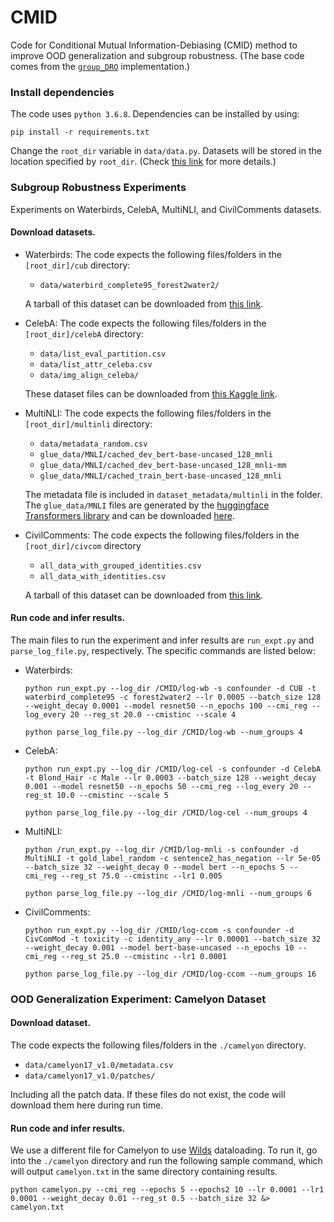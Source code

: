 # CMID
Code for Conditional Mutual Information-Debiasing (CMID) method to improve OOD generalization and subgroup robustness. (The base code comes from the [`group_DRO`](https://github.com/kohpangwei/group_DRO)  implementation.)

### Install dependencies
   The code uses `python 3.6.8`. Dependencies can be installed by using: 

   ```
   pip install -r requirements.txt
   ```

   Change the `root_dir` variable in `data/data.py`. Datasets will be stored in the location specified by `root_dir`. (Check [this link](https://github.com/kohpangwei/group_DRO) for more details.)

### Subgroup Robustness Experiments
Experiments on Waterbirds, CelebA, MultiNLI, and CivilComments datasets.
#### Download datasets. 

   - Waterbirds:
     The code expects the following files/folders in the `[root_dir]/cub` directory:
     - `data/waterbird_complete95_forest2water2/`


     A tarball of this dataset can be downloaded from [this link](https://nlp.stanford.edu/data/dro/waterbird_complete95_forest2water2.tar.gz). 
  
   - CelebA:
     The code expects the following files/folders in the `[root_dir]/celebA` directory:
     - `data/list_eval_partition.csv`
     - `data/list_attr_celeba.csv`
     - `data/img_align_celeba/`


     These dataset files  can be downloaded from [this Kaggle link](https://www.kaggle.com/jessicali9530/celeba-dataset).
  
   - MultiNLI:
     The code expects the following files/folders in the `[root_dir]/multinli` directory:
     - `data/metadata_random.csv` 
     - `glue_data/MNLI/cached_dev_bert-base-uncased_128_mnli`
     - `glue_data/MNLI/cached_dev_bert-base-uncased_128_mnli-mm`
     - `glue_data/MNLI/cached_train_bert-base-uncased_128_mnli`
     
     The metadata file is included in `dataset_metadata/multinli` in the folder. 
     The `glue_data/MNLI` files are generated by the [huggingface Transformers library](https://github.com/huggingface/transformers) and can be downloaded [here](https://nlp.stanford.edu/data/dro/multinli_bert_features.tar.gz).
  
   - CivilComments:
     The code expects the following files/folders in the `[root_dir]/civcom` directory
     - `all_data_with_grouped_identities.csv`
     - `all_data_with_identities.csv`
     
     A tarball of this dataset can be downloaded from [this link](https://drive.google.com/file/d/1ioV8bf5jpEhXW2UTN41z-0uxUqJk5UT6/view?usp=share_link).

   
#### Run code and infer results.
   The main files to run the experiment and infer results are `run_expt.py` and `parse_log_file.py`, respectively. The specific commands are listed below:
   
   - Waterbirds: 

     ```
     python run_expt.py --log_dir /CMID/log-wb -s confounder -d CUB -t waterbird_complete95 -c forest2water2 --lr 0.0005 --batch_size 128 --weight_decay 0.0001 --model resnet50 --n_epochs 100 --cmi_reg --log_every 20 --reg_st 20.0 --cmistinc --scale 4
     ```

     ```
     python parse_log_file.py --log_dir /CMID/log-wb --num_groups 4
     ```    
   
   - CelebA:

     ```
     python run_expt.py --log_dir /CMID/log-cel -s confounder -d CelebA -t Blond_Hair -c Male --lr 0.0003 --batch_size 128 --weight_decay 0.001 --model resnet50 --n_epochs 50 --cmi_reg --log_every 20 --reg_st 10.0 --cmistinc --scale 5
     ```

     ```
     python parse_log_file.py --log_dir /CMID/log-cel --num_groups 4
     ```
   
   - MultiNLI:

     ```
     python /run_expt.py --log_dir /CMID/log-mnli -s confounder -d MultiNLI -t gold_label_random -c sentence2_has_negation --lr 5e-05 --batch_size 32 --weight_decay 0 --model bert --n_epochs 5 --cmi_reg --reg_st 75.0 --cmistinc --lr1 0.005
     ```

     ```
     python parse_log_file.py --log_dir /CMID/log-mnli --num_groups 6
     ```
   
   - CivilComments:

     ```
     python run_expt.py --log_dir /CMID/log-ccom -s confounder -d CivComMod -t toxicity -c identity_any --lr 0.00001 --batch_size 32 --weight_decay 0.001 --model bert-base-uncased --n_epochs 10 --cmi_reg --reg_st 25.0 --cmistinc --lr1 0.0001
     ```

     ```
     python parse_log_file.py --log_dir /CMID/log-ccom --num_groups 16
     ```

### OOD Generalization Experiment: Camelyon Dataset
#### Download dataset.
The code expects the following files/folders in the `./camelyon` directory.
   - `data/camelyon17_v1.0/metadata.csv`
   - `data/camelyon17_v1.0/patches/`
     
Including all the patch data. If these files do not exist, the code will download them here during run time.

#### Run code and infer results.  
We use a different file for Camelyon to use [Wilds](https://github.com/p-lambda/wilds) dataloading. To run it, go into the `./camelyon` directory and run the following sample command, which will output `camelyon.txt` in the same directory containing results.
   
```
python camelyon.py --cmi_reg --epochs 5 --epochs2 10 --lr 0.0001 --lr1 0.0001 --weight_decay 0.01 --reg_st 0.5 --batch_size 32 &> camelyon.txt
```
   
